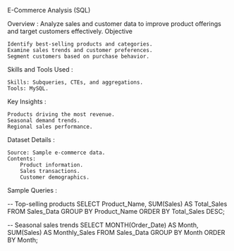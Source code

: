 E-Commerce Analysis (SQL)

Overview :
Analyze sales and customer data to improve product offerings and target customers effectively.
Objective

    Identify best-selling products and categories.
    Examine sales trends and customer preferences.
    Segment customers based on purchase behavior.

Skills and Tools Used :

    Skills: Subqueries, CTEs, and aggregations.
    Tools: MySQL.

Key Insights :

    Products driving the most revenue.
    Seasonal demand trends.
    Regional sales performance.

Dataset Details :

    Source: Sample e-commerce data.
    Contents:
        Product information.
        Sales transactions.
        Customer demographics.

Sample Queries :

-- Top-selling products
SELECT Product_Name, SUM(Sales) AS Total_Sales
FROM Sales_Data
GROUP BY Product_Name
ORDER BY Total_Sales DESC;

-- Seasonal sales trends
SELECT MONTH(Order_Date) AS Month, SUM(Sales) AS Monthly_Sales
FROM Sales_Data
GROUP BY Month
ORDER BY Month;
